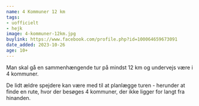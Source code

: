 ```yaml
---
name: 4 Kommuner 12 km
tags:
- uofficielt
- hejk
image: 4-kommuner-12km.jpg
buylink: https://www.facebook.com/profile.php?id=100064659673091
date_added: 2023-10-26
age: 10+
---
```

Man skal gå en sammenhængende tur på mindst 12 km og undervejs være i 4 kommuner. 

De lidt ældre spejdere kan være med til at planlægge turen - herunder at finde en rute, hvor der besøges 4 kommuner, der ikke ligger for langt fra hinanden.